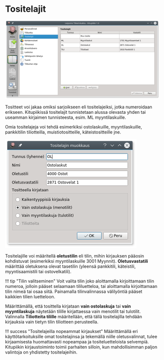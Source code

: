 # Tositelajit

![](tositelajit.png)

Tositteet voi jakaa omiksi sarjoikseen eli tositelajeiksi, jotka numeroidaan erikseen. Kitupiikissä tositelajit tunnistetaan alussa olevasta yhden tai useamman kirjaimen tunnisteesta, esim. ML myyntilaskuille.

Omia tositelajeja voi tehdä esimerkiksi ostolaskuille, myyntilaskuille, pankkitilin tiliotteilla, muistiotositteille, käteistositteille jne.

![](muokkaus.png)

Tositelajille voi määritellä **oletustilin** eli tilin, mihin kirjauksen pääosin kohdistuvat (esimerkiksi myyntilaskuille 3001 Myynnit). **Oletusvastatili** määrittää oletuksena olevat tasetilin (yleensä pankkitili, käteistili, myyntisaamistili tai ostovelkatili).

!!! tip "Tilin valitseminen"
    Voit valita tilin joko aloittamalla kirjoittamaan tilin numeroa, jolloin pääset selaamaan tililuetteloa, tai aloittamalla kirjoittamaan tilin nimeä tai osaa siitä. Painamalla tilinvalinnassa välilyöntiä pääset kaikkien tilien luetteloon.

Määrittämällä, että tosittella kirjataan **vain ostolaskuja** tai **vain myyntilaskuja** näytetään tilille kirjattaessa vain menotilit tai tulotilit. Valinnalla **Tiliotteita tilille** määritellään, että tällä tositelajilla tehdään kirjauksia vain tietyn tilin tiliotteen perusteella.

!!! success "Tositelajeilla nopeammat kirjaukset"
    Määrittämällä eri käyttötarkoituksille omat tositelajinsa ja tekemällä niille oletusvalinnat, tulee kirjaamisesta huomattavasti nopeampaa ja tositeluetteloista selvempiä. Kitupiikin kirjaustoiminto toimii parhaiten silloin, kun mahdollisimman paljon valintoja on yhdistetty tositelajeihin.
